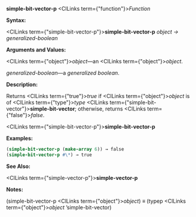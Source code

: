 **simple-bit-vector-p** <ClLinks  term={"function"}><i>Function</i></ClLinks> 



**Syntax:** 



<ClLinks  term={"simple-bit-vector-p"}><b>simple-bit-vector-p</b></ClLinks> *object → generalized-boolean* 



**Arguments and Values:** 



<ClLinks  term={"object"}><i>object</i></ClLinks>—an <ClLinks  term={"object"}><i>object</i></ClLinks>. 



*generalized-boolean*—a *generalized boolean*. 



**Description:** 



Returns <ClLinks  term={"true"}><i>true</i></ClLinks> if <ClLinks  term={"object"}><i>object</i></ClLinks> is of <ClLinks  term={"type"}><i>type</i></ClLinks> <ClLinks  term={"simple-bit-vector"}><b>simple-bit-vector</b></ClLinks>; otherwise, returns <ClLinks  term={"false"}><i>false</i></ClLinks>. 







 



 



<ClLinks  term={"simple-bit-vector-p"}><b>simple-bit-vector-p</b></ClLinks> 



**Examples:**
```lisp
(simple-bit-vector-p (make-array 6)) → false 
(simple-bit-vector-p #\*) → true 
```
**See Also:** 



<ClLinks  term={"simple-vector-p"}><b>simple-vector-p</b></ClLinks> 



**Notes:** 



(simple-bit-vector-p <ClLinks  term={"object"}><i>object</i></ClLinks>) *≡* (typep <ClLinks  term={"object"}><i>object</i></ClLinks> ’simple-bit-vector) 


